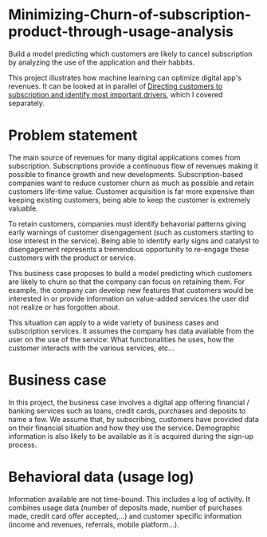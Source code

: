 # Minimizing-Churn-of-subscription-product-through-usage-analysis
Build a model predicting which customers are likely to cancel subscription by analyzing the use of the application and their habbits.

This project illustrates how machine learning can optimize digital app's revenues. It can be looked at in parallel of [Directing customers to subscription and identify most important drivers](https://github.com/LaurentVeyssier/App-Directing-customers-to-subscription), which I covered separately.

# Problem statement

The main source of revenues for many digital applications comes from subscription. Subscriptions provide a continuous flow of revenues making it possible to finance growth and new developments. Subscription-based companies want to reduce customer churn as much as possible and retain customers life-time value. Customer acquisition is far more expensive than keeping existing customers, being able to keep the customer is extremely valuable.

To retain customers, companies must identify behavorial patterns giving early warnings of customer disengagement (such as customers starting to lose interest in the service). Being able to identify early signs and catalyst to disengagement represents a tremendous opportunity to re-engage these customers with the product or service.

This business case proposes to build a model predicting which customers are likely to churn so that the company can focus on retaining them. For example, the company can develop new features that customers would be interested in or provide information on value-added services the user did not realize or has forgotten about.

This situation can apply to a wide variety of business cases and subscription services. It assumes the company has data available from the user on the use of the service: What functionalities he uses, how the customer interacts with the various services, etc...

# Business case
In this project, the business case involves a digital app offering financial / banking services such as loans, credit cards, purchases and deposits to name a few.
We assume that, by subscribing, customers have provided data on their financial situation and how they use the service. Demographic information is also likely to be available as it is acquired during the sign-up process.

# Behavioral data (usage log)
Information available are not time-bound. This includes a log of activity. It combines usage data (number of deposits made, number of purchases made, credit card offer accepted,...) and customer specific information (income and revenues, referrals, mobile platform...).

